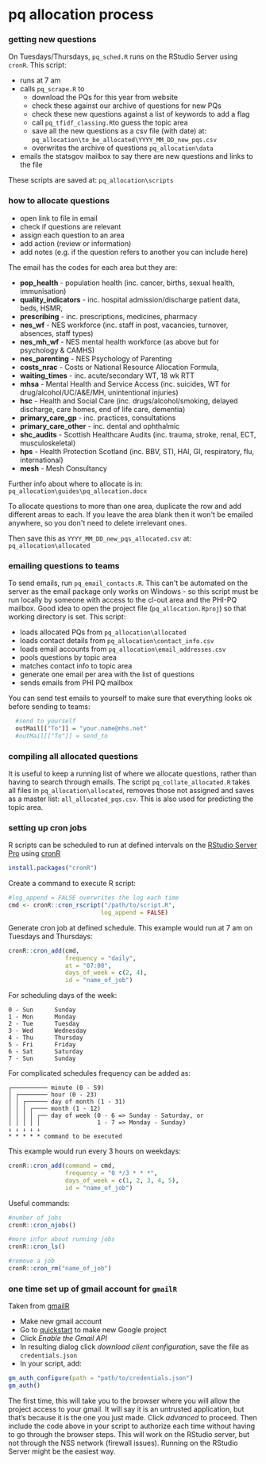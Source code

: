 pq allocation process
================

### getting new questions

On Tuesdays/Thursdays, `pq_sched.R` runs on the RStudio Server using `cronR`. This script:

-   runs at 7 am
-   calls `pq_scrape.R` to
    -   download the PQs for this year from website
    -   check these against our archive of questions for new PQs
    -   check these new questions against a list of keywords to add a flag
    -   call `pq_tfidf_classing.R`to guess the topic area
    -   save all the new questions as a csv file (with date) at: `pq_allocation\to_be_allocated\YYYY_MM_DD_new_pqs.csv`
    -   overwrites the archive of questions `pq_allocation\data`
-   emails the statsgov mailbox to say there are new questions and links to the file

These scripts are saved at: `pq_allocation\scripts`

### how to allocate questions

-   open link to file in email
-   check if questions are relevant
-   assign each question to an area
-   add action (review or information)
-   add notes (e.g. if the question refers to another you can include here)

The email has the codes for each area but they are:

-   **pop\_health** - population health (inc. cancer, births, sexual health, immunisation)
-   **quality\_indicators** - inc. hospital admission/discharge patient data, beds, HSMR,
-   **prescribing** - inc. prescriptions, medicines, pharmacy
-   **nes\_wf** - NES workforce (inc. staff in post, vacancies, turnover, absences, staff types)
-   **nes\_mh\_wf** - NES mental health workforce (as above but for psychology & CAMHS)
-   **nes\_parenting** - NES Psychology of Parenting
-   **costs\_nrac** - Costs or National Resource Allocation Formula,
-   **waiting\_times** - inc. acute/secondary WT, 18 wk RTT
-   **mhsa** - Mental Health and Service Access (inc. suicides, WT for drug/alcohol/UC/A&E/MH, unintentional injuries)
-   **hsc** - Health and Social Care (inc. drugs/alcohol/smoking, delayed discharge, care homes, end of life care, dementia)
-   **primary\_care\_gp** - inc. practices, consultations
-   **primary\_care\_other** - inc. dental and ophthalmic
-   **shc\_audits** - Scottish Healthcare Audits (inc. trauma, stroke, renal, ECT, musculoskeletal)
-   **hps** - Health Protection Scotland (inc. BBV, STI, HAI, GI, respiratory, flu, international)
-   **mesh** - Mesh Consultancy

Further info about where to allocate is in: `pq_allocation\guides\pq_allocation.docx`

To allocate questions to more than one area, duplicate the row and add different areas to each. If you leave the area blank then it won't be emailed anywhere, so you don't need to delete irrelevant ones.

Then save this as `YYYY_MM_DD_new_pqs_allocated.csv` at: `pq_allocation\allocated`

### emailing questions to teams

To send emails, run `pq_email_contacts.R`. This can't be automated on the server as the email package only works on Windows - so this script must be run locally by someone with access to the cl-out area and the PHI-PQ mailbox. Good idea to open the project file (`pq_allocation.Rproj`) so that working directory is set. This script:

-   loads allocated PQs from `pq_allocation\allocated`
-   loads contact details from `pq_allocation\contact_info.csv`
-   loads email accounts from `pq_allocation\email_addresses.csv`
-   pools questions by topic area
-   matches contact info to topic area
-   generate one email per area with the list of questions
-   sends emails from PHI PQ mailbox

You can send test emails to yourself to make sure that everything looks ok before sending to teams:

``` r
  #send to yourself
  outMail[["To"]] = "your.name@nhs.net"
  #outMail[["To"]] = send_to
```

### compiling all allocated questions

It is useful to keep a running list of where we allocate questions, rather than having to search through emails. The script `pq_collate_allocated.R` takes all files in `pq_allocation\allocated`, removes those not assigned and saves as a master list: `all_allocated_pqs.csv`. This is also used for predicting the topic area.

### setting up cron jobs

R scripts can be scheduled to run at defined intervals on the <a href="http://spsssrv02.csa.scot.nhs.uk:8787" target="_blank">RStudio Server Pro</a> using <a href="https://cran.r-project.org/web/packages/cronR/vignettes/cronR.html" target="_blank">cronR</a>

``` r
install.packages("cronR")
```

Create a command to execute R script:

``` r
#log_append = FALSE overwrites the log each time
cmd <- cronR::cron_rscript("/path/to/script.R", 
                          log_append = FALSE)
```

Generate cron job at defined schedule. This example would run at 7 am on Tuesdays and Thursdays:

``` r
cronR::cron_add(cmd, 
                frequency = "daily",
                at = "07:00", 
                days_of_week = c(2, 4),
                id = "name_of_job")
```

For scheduling days of the week:

    0 - Sun      Sunday
    1 - Mon      Monday
    2 - Tue      Tuesday
    3 - Wed      Wednesday
    4 - Thu      Thursday
    5 - Fri      Friday
    6 - Sat      Saturday
    7 - Sun      Sunday

For complicated schedules frequency can be added as:

    ┌────────── minute (0 - 59)
    │ ┌──────── hour (0 - 23)
    │ │ ┌────── day of month (1 - 31)
    │ │ │ ┌──── month (1 - 12)
    │ │ │ │ ┌── day of week (0 - 6 => Sunday - Saturday, or
    │ │ │ │ │                1 - 7 => Monday - Sunday)
    ↓ ↓ ↓ ↓ ↓
    * * * * * command to be executed

This example would run every 3 hours on weekdays:

``` r
cronR::cron_add(command = cmd, 
                frequency = "0 */3 * * *",
                days_of_week = c(1, 2, 3, 4, 5),
                id = "name_of_job")
```

Useful commands:

``` r
#number of jobs
cronR::cron_njobs()

#more infor about running jobs
cronR::cron_ls()

#remove a job
cronR::cron_rm("name_of_job")
```

### one time set up of gmail account for `gmailR`

Taken from <a href="https://github.com/r-lib/gmailr/blob/master/README.md" target="_blank">gmailR</a>

-   Make new gmail account
-   Go to <a href="https://developers.google.com/gmail/api/quickstart/python" target="_blank">quickstart</a> to make new Google project
-   Click *Enable the Gmail API*
-   In resulting dialog click *download client configuration*, save the file as `credentials.json`
-   In your script, add:

``` r
gm_auth_configure(path = "path/to/credentials.json")
gm_auth()
```

The first time, this will take you to the browser where you will allow the project access to your gmail. It will say it is an untrusted application, but that’s because it is the one you just made. Click *advanced* to proceed. Then include the code above in your script to authorize each time without having to go through the browser steps. This will work on the RStudio server, but not through the NSS network (firewall issues). Running on the RStudio Server might be the easiest way.
